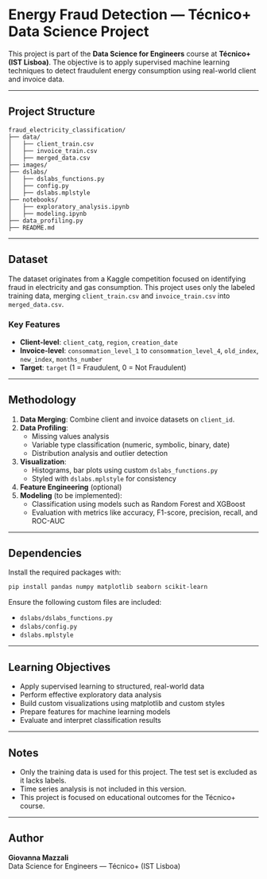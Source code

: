 # Energy Fraud Detection — Técnico+ Data Science Project

This project is part of the **Data Science for Engineers** course at **Técnico+ (IST Lisboa)**. The objective is to apply supervised machine learning techniques to detect fraudulent energy consumption using real-world client and invoice data.

---

## Project Structure

```
fraud_electricity_classification/
├── data/
│   ├── client_train.csv
│   ├── invoice_train.csv
│   ├── merged_data.csv
├── images/
├── dslabs/
│   ├── dslabs_functions.py
│   ├── config.py
│   ├── dslabs.mplstyle
├── notebooks/
│   ├── exploratory_analysis.ipynb
│   ├── modeling.ipynb
├── data_profiling.py
├── README.md
```

---

## Dataset

The dataset originates from a Kaggle competition focused on identifying fraud in electricity and gas consumption. This project uses only the labeled training data, merging `client_train.csv` and `invoice_train.csv` into `merged_data.csv`.

### Key Features

- **Client-level**: `client_catg`, `region`, `creation_date`
- **Invoice-level**: `consommation_level_1` to `consommation_level_4`, `old_index`, `new_index`, `months_number`
- **Target**: `target` (1 = Fraudulent, 0 = Not Fraudulent)

---

## Methodology

1. **Data Merging**: Combine client and invoice datasets on `client_id`.
2. **Data Profiling**:
   - Missing values analysis
   - Variable type classification (numeric, symbolic, binary, date)
   - Distribution analysis and outlier detection
3. **Visualization**:
   - Histograms, bar plots using custom `dslabs_functions.py`
   - Styled with `dslabs.mplstyle` for consistency
4. **Feature Engineering** (optional)
5. **Modeling** (to be implemented):
   - Classification using models such as Random Forest and XGBoost
   - Evaluation with metrics like accuracy, F1-score, precision, recall, and ROC-AUC

---

## Dependencies

Install the required packages with:

```bash
pip install pandas numpy matplotlib seaborn scikit-learn
```

Ensure the following custom files are included:

- `dslabs/dslabs_functions.py`
- `dslabs/config.py`
- `dslabs.mplstyle`

---

## Learning Objectives

- Apply supervised learning to structured, real-world data  
- Perform effective exploratory data analysis  
- Build custom visualizations using matplotlib and custom styles  
- Prepare features for machine learning models  
- Evaluate and interpret classification results

---

## Notes

- Only the training data is used for this project. The test set is excluded as it lacks labels.  
- Time series analysis is not included in this version.  
- This project is focused on educational outcomes for the Técnico+ course.

---

## Author

**Giovanna Mazzali**  
Data Science for Engineers — Técnico+ (IST Lisboa)
